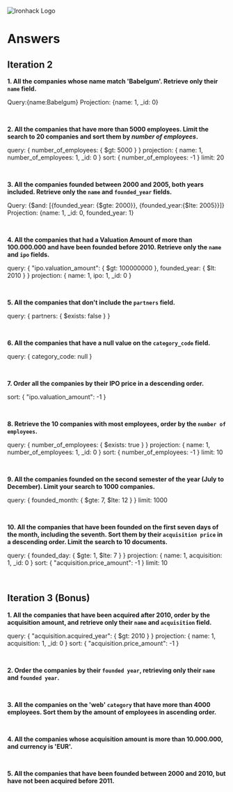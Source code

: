 ![Ironhack Logo](https://i.imgur.com/1QgrNNw.png)

# Answers

## Iteration 2

**1. All the companies whose name match 'Babelgum'. Retrieve only their `name` field.**

Query:{name:Babelgum}
Projection: {name: 1, _id: 0}


<br>

**2. All the companies that have more than 5000 employees. Limit the search to 20 companies and sort them by *number of employees*.**

query: { number_of_employees: { $gt: 5000 } }
projection: { name: 1, number_of_employees: 1, _id: 0 }
sort: { number_of_employees: -1 }
limit: 20


<br>

**3. All the companies founded between 2000 and 2005, both years included. Retrieve only the `name` and `founded_year` fields.**

Query: {$and: [{founded_year: {$gte: 2000}}, {founded_year:{$lte: 2005}}]}
Projection: {name: 1, _id: 0, founded_year: 1}

<br>

**4. All the companies that had a Valuation Amount of more than 100.000.000 and have been founded before 2010. Retrieve only the `name` and `ipo` fields.**

query: { "ipo.valuation_amount": { $gt: 100000000 }, founded_year: { $lt: 2010 } }
projection: { name: 1, ipo: 1, _id: 0 }


<br>

**5. All the companies that don't include the `partners` field.**

query: { partners: { $exists: false } }


<br>

**6. All the companies that have a null value on the `category_code` field.**

query: { category_code: null }


<br>

**7. Order all the companies by their IPO price in a descending order.**

sort: { "ipo.valuation_amount": -1 }


<br>

**8. Retrieve the 10 companies with most employees, order by the `number of employees`.**

query: { number_of_employees: { $exists: true } }
projection: { name: 1, number_of_employees: 1, _id: 0 }
sort: { number_of_employees: -1 }
limit: 10


<br>

**9. All the companies founded on the second semester of the year (July to December). Limit your search to 1000 companies.**

query: { founded_month: { $gte: 7, $lte: 12 } }
limit: 1000


<br>

**10. All the companies that have been founded on the first seven days of the month, including the seventh. Sort them by their `acquisition price` in a descending order. Limit the search to 10 documents.**

query: { founded_day: { $gte: 1, $lte: 7 } }
projection: { name: 1, acquisition: 1, _id: 0 }
sort: { "acquisition.price_amount": -1 }
limit: 10


<br>

## Iteration 3 (Bonus)

**1. All the companies that have been acquired after 2010, order by the acquisition amount, and retrieve only their `name` and `acquisition` field.**

query: { "acquisition.acquired_year": { $gt: 2010 } }
projection: { name: 1, acquisition: 1, _id: 0 }
sort: { "acquisition.price_amount": -1 }


<br>

**2. Order the companies by their `founded year`, retrieving only their `name` and `founded year`.**

<!-- Your Query Goes Here -->

<br>

**3. All the companies on the 'web' `category` that have more than 4000 employees. Sort them by the amount of employees in ascending order.**

<!-- Your Query Goes Here -->

<br>

**4. All the companies whose acquisition amount is more than 10.000.000, and currency is 'EUR'.**

<!-- Your Query Goes Here -->

<br>

**5. All the companies that have been founded between 2000 and 2010, but have not been acquired before 2011.**

<!-- Your Query Goes Here -->

<br>
